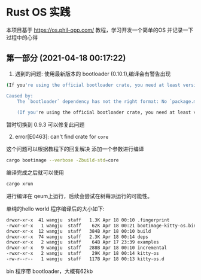 # Rust OS 实践

本项目基于 https://os.phil-opp.com/ 教程，学习开发一个简单的OS
并记录一下过程中的心得

## 第一部分 (2021-04-18 00:17:22)

1. 遇到的问题: 使用最新版本的 bootloader (0.10.1),编译会有警告出现

```bash
(If you're using the official bootloader crate, you need at least version 0.5.1)

Caused by:
    The `bootloader` dependency has not the right format: No `package.metadata.bootloader.target` key found in Cargo.toml of bootloader
    
    (If you're using the official bootloader crate, you need at least version 0.5.1)

```
暂时切换到 0.9.3 可以修复此问题


2. error[E0463]: can't find crate for `core`

这个问题可以根据教程下的回复解决
添加一个参数进行编译

```bash
cargo bootimage --verbose -Zbuild-std=core
```

编译完成之后就可以使用 

```bash
cargo xrun
```
进行编译在 qeum上运行，后续会尝试在树莓派运行的可能性。

单纯的hello world 程序编译后的大小如下:

```bash
drwxr-xr-x  41 wangju  staff   1.3K Apr 18 00:10 .fingerprint
-rwxr-xr-x   1 wangju  staff    62K Apr 18 00:21 bootimage-kitty-os.bin
drwxr-xr-x  12 wangju  staff   384B Apr 18 00:10 build
drwxr-xr-x  74 wangju  staff   2.3K Apr 18 00:14 deps
drwxr-xr-x   2 wangju  staff    64B Apr 17 23:39 examples
drwxr-xr-x   9 wangju  staff   288B Apr 18 00:10 incremental
-rwxr-xr-x   2 wangju  staff    29K Apr 18 00:14 kitty-os
-rw-r--r--   1 wangju  staff   117B Apr 18 00:13 kitty-os.d
```
bin 程序带 bootloader，大概有62kb